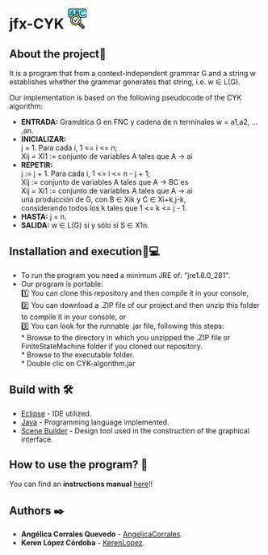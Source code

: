 # jfx-CYK <img src="src/ui/iconexe.png" width="40" height="40"/>

## About the project🚀
It is a program that from a context-independent grammar G and a string w establishes whether the grammar generates that string, i.e. w ∈ L(G).

Our implementation is based on the following pseudocode of the CYK algorithm:
* **ENTRADA:**
    Gramática G en FNC y cadena de n terminales w = a1,a2, ... ,an.<br>
* **INICIALIZAR:**<br>
    j = 1. Para cada i, 1 <= i <= n;<br>
    Xij = Xi1 := conjunto de variables A tales que A → ai<br>
* **REPETIR:**<br>
    j := j + 1. Para cada i, 1 <= i <= n - j + 1;<br>
            Xij := conjunto de variables A tales que A → BC es<br>
            Xij = Xi1 := conjunto de variables A tales que A → ai<br>
            una producción de G, con B ∈ Xik y C ∈ Xi+k,j-k, <br>
            considerando todos los k tales que 1 <= k <= j - 1.<br>
* **HASTA:** j = n.<br>
* **SALIDA:** w ∈ L(G) si y sólo si S ∈ X1n.<br>

## Installation and execution🔧💻
* To run the program you need a minimum JRE of: "jre1.8.0_281".
* Our program is portable:<br>
 1️⃣ You can clone this repository and then compile it in your console,<br>
 2️⃣ You can download a .ZIP file of our project and then unzip this folder to compile it in your console, or <br> 
 3️⃣ You can look for the runnable .jar file, following this steps:<br>
      * Browse to the directory in which you unzipped the .ZIP file or FiniteStateMachine folder if you cloned our repository.<br> 
      * Browse to the executable folder.<br> 
      * Double clic on CYK-algorithm.jar<br>
    
## Build with 🛠️
* [Eclipse](https://www.eclipse.org/downloads/) - IDE utilized.
* [Java](https://www.oracle.com/co/java/technologies/javase/javase-jdk8-downloads.html) - Programming language implemented.
* [Scene Builder](https://gluonhq.com/products/scene-builder/) - Design tool used in the construction of the graphical interface.

## How to use the program? 📌
You can find an **instructions manual** [here](https://github.com/AngelicaCorrales/FiniteStateMachine/blob/441385d130336a2143eb23338b13025093d262a1/docs/Instructions.pdf)!!

## Authors ✒️
* **Angélica Corrales Quevedo** - [AngelicaCorrales](https://github.com/AngelicaCorrales).
* **Keren López Córdoba** - [KerenLopez](https://github.com/KerenLopez).

